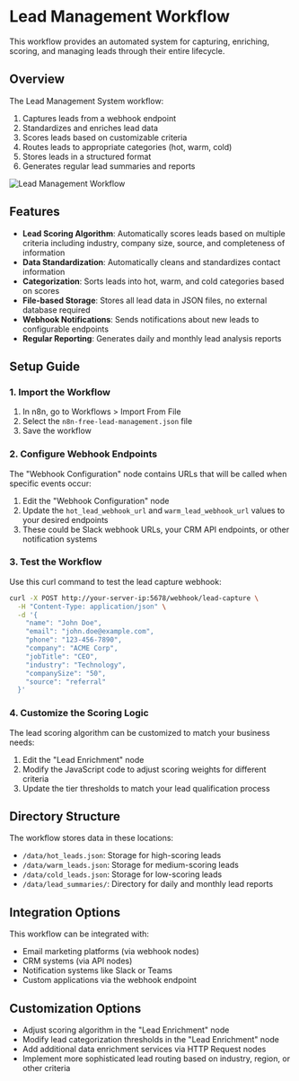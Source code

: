 # Lead Management Workflow

This workflow provides an automated system for capturing, enriching, scoring, and managing leads through their entire lifecycle.

## Overview

The Lead Management System workflow:

1. Captures leads from a webhook endpoint
2. Standardizes and enriches lead data
3. Scores leads based on customizable criteria
4. Routes leads to appropriate categories (hot, warm, cold)
5. Stores leads in a structured format
6. Generates regular lead summaries and reports

![Lead Management Workflow](../images/lead-workflow.png)

## Features

- **Lead Scoring Algorithm**: Automatically scores leads based on multiple criteria including industry, company size, source, and completeness of information
- **Data Standardization**: Automatically cleans and standardizes contact information
- **Categorization**: Sorts leads into hot, warm, and cold categories based on scores
- **File-based Storage**: Stores all lead data in JSON files, no external database required
- **Webhook Notifications**: Sends notifications about new leads to configurable endpoints
- **Regular Reporting**: Generates daily and monthly lead analysis reports

## Setup Guide

### 1. Import the Workflow

1. In n8n, go to Workflows > Import From File
2. Select the `n8n-free-lead-management.json` file
3. Save the workflow

### 2. Configure Webhook Endpoints

The "Webhook Configuration" node contains URLs that will be called when specific events occur:

1. Edit the "Webhook Configuration" node
2. Update the `hot_lead_webhook_url` and `warm_lead_webhook_url` values to your desired endpoints
3. These could be Slack webhook URLs, your CRM API endpoints, or other notification systems

### 3. Test the Workflow

Use this curl command to test the lead capture webhook:

```bash
curl -X POST http://your-server-ip:5678/webhook/lead-capture \
  -H "Content-Type: application/json" \
  -d '{
    "name": "John Doe",
    "email": "john.doe@example.com",
    "phone": "123-456-7890",
    "company": "ACME Corp",
    "jobTitle": "CEO",
    "industry": "Technology",
    "companySize": "50",
    "source": "referral"
  }'
```

### 4. Customize the Scoring Logic

The lead scoring algorithm can be customized to match your business needs:

1. Edit the "Lead Enrichment" node
2. Modify the JavaScript code to adjust scoring weights for different criteria
3. Update the tier thresholds to match your lead qualification process

## Directory Structure

The workflow stores data in these locations:

- `/data/hot_leads.json`: Storage for high-scoring leads
- `/data/warm_leads.json`: Storage for medium-scoring leads  
- `/data/cold_leads.json`: Storage for low-scoring leads
- `/data/lead_summaries/`: Directory for daily and monthly lead reports

## Integration Options

This workflow can be integrated with:

- Email marketing platforms (via webhook nodes)
- CRM systems (via API nodes)
- Notification systems like Slack or Teams
- Custom applications via the webhook endpoint

## Customization Options

- Adjust scoring algorithm in the "Lead Enrichment" node
- Modify lead categorization thresholds in the "Lead Enrichment" node
- Add additional data enrichment services via HTTP Request nodes
- Implement more sophisticated lead routing based on industry, region, or other criteria